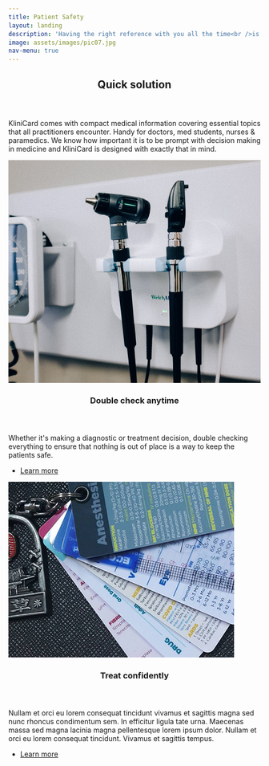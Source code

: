 ```yaml
---
title: Patient Safety
layout: landing
description: 'Having the right reference with you all the time<br />is key in providing the best treatment plan.'
image: assets/images/pic07.jpg
nav-menu: true
---
```


<!-- We believe that patient's safety is one of the main priorities in healthcare.  . -->

<!-- Main -->
<!-- <div id="main"> -->

<!-- One -->
<section id="one">
	<div class="inner">
		<header class="major">
			<h2>Quick solution</h2>
		</header>
		<p>KliniCard comes with compact medical information covering essential topics that all practitioners encounter. Handy for doctors, med students, nurses & paramedics. We know how important it is to be prompt with decision making in medicine and KliniCard is designed with exactly that in mind. </p>
	</div>
</section>

<!-- Two -->
<section id="two" class="spotlights">
	<section>
		<a href="#menu" class="image">
			<img src="assets/images/pic16.jpg" alt="" data-position="center center" />
		</a>
		<div class="content">
			<div class="inner">
				<header class="major">
					<h3>Double check anytime</h3>
				</header>
				<p>Whether it's making a diagnostic or treatment decision, double checking everything to ensure that nothing is out of place is a way to keep the patients safe.</p>
				<ul class="actions">
					<li><a href="elements.html" class="button">Learn more</a></li>
				</ul>
			</div>
		</div>
	</section>
	<section>
		<a href="generic.html" class="image">
			<img src="/assets/images/pic17.jpg" alt="" data-position="top center" />
		</a>
		<div class="content">
			<div class="inner">
				<header class="major">
					<h3>Treat confidently</h3>
				</header>
				<p>Nullam et orci eu lorem consequat tincidunt vivamus et sagittis magna sed nunc rhoncus condimentum sem. In efficitur ligula tate urna. Maecenas massa sed magna lacinia magna pellentesque lorem ipsum dolor. Nullam et orci eu lorem consequat tincidunt. Vivamus et sagittis tempus.</p>
				<ul class="actions">
					<li><a href="elements.html" class="button">Learn more</a></li>
				</ul>
			</div>
		</div>
	</section>
<!-- </div> -->
